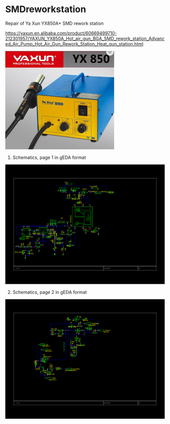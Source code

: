 # SMDreworkstation
Repair of Ya Xun YX850A+ SMD rework station

https://yaxun.en.alibaba.com/product/60669499710-212301957/YAXUN_YX850A_Hot_air_gun_BGA_SMD_rework_station_Advanced_Air_Pump_Hot_Air_Gun_Rework_Station_Heat_gun_station.html

![Ya Xun YX850A+](yaxun850A.jpg)

1. Schematics, page 1 in gEDA format
 
![Schematics Page 1](smdrework1.png)

2. Schematics, page 2 in gEDA format

![Schematics Page 2](smdrework2.png)
